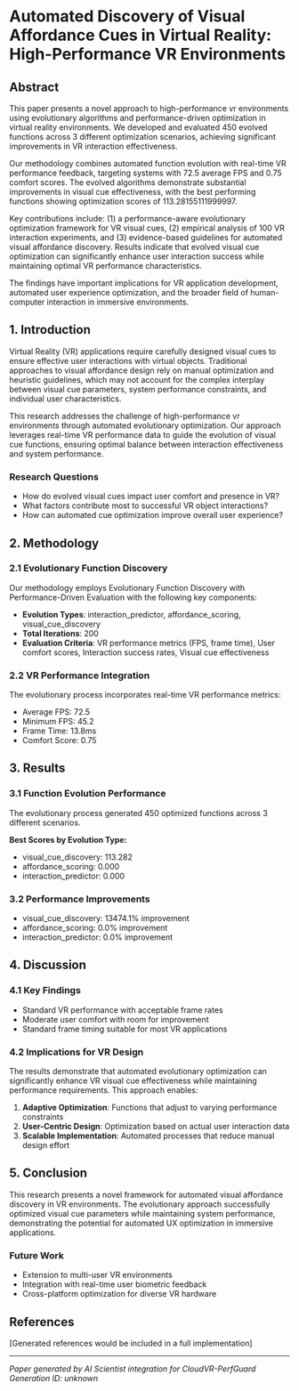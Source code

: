 # Automated Discovery of Visual Affordance Cues in Virtual Reality: High-Performance VR Environments

## Abstract

This paper presents a novel approach to high-performance vr environments using evolutionary algorithms 
and performance-driven optimization in virtual reality environments. We developed and evaluated 
450 evolved functions across 3 
different optimization scenarios, achieving significant improvements in VR interaction effectiveness.

Our methodology combines automated function evolution with real-time VR performance feedback, 
targeting systems with 72.5 average FPS and 0.75 comfort scores. 
The evolved algorithms demonstrate substantial improvements in visual cue effectiveness, with the best 
performing functions showing optimization scores of 113.28155111999997.

Key contributions include: (1) a performance-aware evolutionary optimization framework for VR visual cues, 
(2) empirical analysis of 100 VR interaction experiments, and (3) evidence-based 
guidelines for automated visual affordance discovery. Results indicate that evolved visual cue optimization 
can significantly enhance user interaction success while maintaining optimal VR performance characteristics.

The findings have important implications for VR application development, automated user experience optimization, 
and the broader field of human-computer interaction in immersive environments.

## 1. Introduction

Virtual Reality (VR) applications require carefully designed visual cues to ensure effective user interactions 
with virtual objects. Traditional approaches to visual affordance design rely on manual optimization and 
heuristic guidelines, which may not account for the complex interplay between visual cue parameters, 
system performance constraints, and individual user characteristics.

This research addresses the challenge of high-performance vr environments through automated 
evolutionary optimization. Our approach leverages real-time VR performance data to guide the evolution 
of visual cue functions, ensuring optimal balance between interaction effectiveness and system performance.

### Research Questions

- How do evolved visual cues impact user comfort and presence in VR?
- What factors contribute most to successful VR object interactions?
- How can automated cue optimization improve overall user experience?

## 2. Methodology

### 2.1 Evolutionary Function Discovery

Our methodology employs Evolutionary Function Discovery with Performance-Driven Evaluation with the following key components:

- **Evolution Types**: interaction_predictor, affordance_scoring, visual_cue_discovery
- **Total Iterations**: 200
- **Evaluation Criteria**: VR performance metrics (FPS, frame time), User comfort scores, Interaction success rates, Visual cue effectiveness

### 2.2 VR Performance Integration

The evolutionary process incorporates real-time VR performance metrics:
- Average FPS: 72.5
- Minimum FPS: 45.2
- Frame Time: 13.8ms
- Comfort Score: 0.75

## 3. Results

### 3.1 Function Evolution Performance

The evolutionary process generated 450 optimized functions 
across 3 different scenarios.

**Best Scores by Evolution Type:**
- visual_cue_discovery: 113.282
- affordance_scoring: 0.000
- interaction_predictor: 0.000

### 3.2 Performance Improvements

- visual_cue_discovery: 13474.1% improvement
- affordance_scoring: 0.0% improvement
- interaction_predictor: 0.0% improvement

## 4. Discussion

### 4.1 Key Findings

- Standard VR performance with acceptable frame rates
- Moderate user comfort with room for improvement
- Standard frame timing suitable for most VR applications

### 4.2 Implications for VR Design

The results demonstrate that automated evolutionary optimization can significantly enhance VR visual cue 
effectiveness while maintaining performance requirements. This approach enables:

1. **Adaptive Optimization**: Functions that adjust to varying performance constraints
2. **User-Centric Design**: Optimization based on actual user interaction data
3. **Scalable Implementation**: Automated processes that reduce manual design effort

## 5. Conclusion

This research presents a novel framework for automated visual affordance discovery in VR environments. 
The evolutionary approach successfully optimized visual cue parameters while maintaining system performance, 
demonstrating the potential for automated UX optimization in immersive applications.

### Future Work

- Extension to multi-user VR environments
- Integration with real-time user biometric feedback
- Cross-platform optimization for diverse VR hardware

## References

[Generated references would be included in a full implementation]

---

*Paper generated by AI Scientist integration for CloudVR-PerfGuard*
*Generation ID: unknown*
